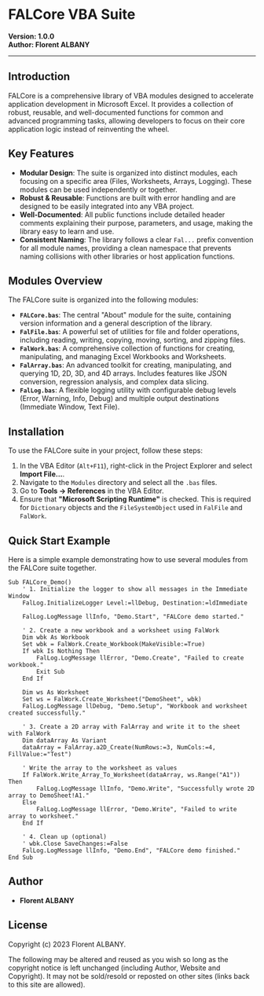 # FALCore VBA Suite

**Version: 1.0.0**  
**Author: Florent ALBANY**

---

## Introduction

FALCore is a comprehensive library of VBA modules designed to accelerate application development in Microsoft Excel. It provides a collection of robust, reusable, and well-documented functions for common and advanced programming tasks, allowing developers to focus on their core application logic instead of reinventing the wheel.

## Key Features

- **Modular Design**: The suite is organized into distinct modules, each focusing on a specific area (Files, Worksheets, Arrays, Logging). These modules can be used independently or together.
- **Robust & Reusable**: Functions are built with error handling and are designed to be easily integrated into any VBA project.
- **Well-Documented**: All public functions include detailed header comments explaining their purpose, parameters, and usage, making the library easy to learn and use.
- **Consistent Naming**: The library follows a clear `Fal...` prefix convention for all module names, providing a clean namespace that prevents naming collisions with other libraries or host application functions.

## Modules Overview

The FALCore suite is organized into the following modules:

- **`FALCore.bas`**: The central "About" module for the suite, containing version information and a general description of the library.
- **`FalFile.bas`**: A powerful set of utilities for file and folder operations, including reading, writing, copying, moving, sorting, and zipping files.
- **`FalWork.bas`**: A comprehensive collection of functions for creating, manipulating, and managing Excel Workbooks and Worksheets.
- **`FalArray.bas`**: An advanced toolkit for creating, manipulating, and querying 1D, 2D, 3D, and 4D arrays. Includes features like JSON conversion, regression analysis, and complex data slicing.
- **`FalLog.bas`**: A flexible logging utility with configurable debug levels (Error, Warning, Info, Debug) and multiple output destinations (Immediate Window, Text File).

## Installation

To use the FALCore suite in your project, follow these steps:

1. In the VBA Editor (`Alt+F11`), right-click in the Project Explorer and select **Import File...**.
2. Navigate to the `Modules` directory and select all the `.bas` files.
3. Go to **Tools -> References** in the VBA Editor.
4. Ensure that **"Microsoft Scripting Runtime"** is checked. This is required for `Dictionary` objects and the `FileSystemObject` used in `FalFile` and `FalWork`.

## Quick Start Example

Here is a simple example demonstrating how to use several modules from the FALCore suite together.

```vba
Sub FALCore_Demo()
    ' 1. Initialize the logger to show all messages in the Immediate Window
    FalLog.InitializeLogger Level:=llDebug, Destination:=ldImmediate

    FalLog.LogMessage llInfo, "Demo.Start", "FALCore demo started."

    ' 2. Create a new workbook and a worksheet using FalWork
    Dim wbk As Workbook
    Set wbk = FalWork.Create_Workbook(MakeVisible:=True)
    If wbk Is Nothing Then
        FalLog.LogMessage llError, "Demo.Create", "Failed to create workbook."
        Exit Sub
    End If

    Dim ws As Worksheet
    Set ws = FalWork.Create_Worksheet("DemoSheet", wbk)
    FalLog.LogMessage llDebug, "Demo.Setup", "Workbook and worksheet created successfully."

    ' 3. Create a 2D array with FalArray and write it to the sheet with FalWork
    Dim dataArray As Variant
    dataArray = FalArray.a2D_Create(NumRows:=3, NumCols:=4, FillValue:="Test")

    ' Write the array to the worksheet as values
    If FalWork.Write_Array_To_Worksheet(dataArray, ws.Range("A1")) Then
        FalLog.LogMessage llInfo, "Demo.Write", "Successfully wrote 2D array to DemoSheet!A1."
    Else
        FalLog.LogMessage llError, "Demo.Write", "Failed to write array to worksheet."
    End If

    ' 4. Clean up (optional)
    ' wbk.Close SaveChanges:=False
    FalLog.LogMessage llInfo, "Demo.End", "FALCore demo finished."
End Sub
```

## Author

- **Florent ALBANY**

## License

Copyright (c) 2023 Florent ALBANY.

The following may be altered and reused as you wish so long as the copyright notice is left unchanged (including Author, Website and Copyright). It may not be sold/resold or reposted on other sites (links back to this site are allowed).

